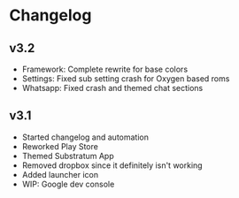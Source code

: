 # Changelog

## v3.2
* Framework: Complete rewrite for base colors
* Settings: Fixed sub setting crash for Oxygen based roms
* Whatsapp: Fixed crash and themed chat sections

## v3.1
* Started changelog and automation
* Reworked Play Store
* Themed Substratum App
* Removed dropbox since it definitely isn't working
* Added launcher icon
* WIP: Google dev console
